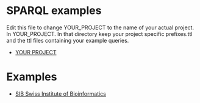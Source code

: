 # SPARQL examples

Edit this file to change YOUR\_PROJECT to the name of your actual project.
In YOUR\_PROJECT. In that directory keep your project specific prefixes.ttl and 
the ttl files containing your example queries.

 * [YOUR PROJECT](./examples/YOUR_PROJECT/)

# Examples

* [SIB Swiss Institute of Bioinformatics](https://sib-swiss.github.io/sparql-examples/)

